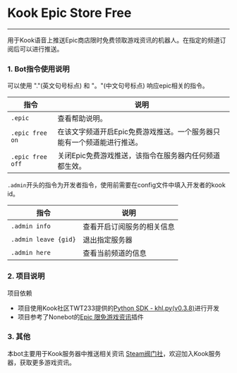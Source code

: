 # Kook Epic Store Free

----

用于Kook语音上推送Epic商店限时免费领取游戏资讯的机器人。在指定的频道订阅后可以进行推送。

### 1. Bot指令使用说明

可以使用 "."(英文句号标点) 和 "。"(中文句号标点) 响应epic相关的指令。

| 指令               | 说明                                    |
|------------------|---------------------------------------|
| `.epic`          | 查看帮助说明。                               |
| `.epic free on`  | 在该文字频道开启Epic免费游戏推送。一个服务器只能有一个频道能进行推送。 |
| `.epic free off` | 关闭Epic免费游戏推送，该指令在服务器内任何频道都生效。         |

`.admin`开头的指令为开发者指令，使用前需要在config文件中填入开发者的kook id。

| 指令                   | 说明            |
|----------------------|---------------|
| `.admin info`        | 查看开启订阅服务的相关信息 |
| `.admin leave {gid}` | 退出指定服务器       |
| `.admin here`        | 查看当前频道的信息     |

### 2. 项目说明

项目依赖

+ 项目使用Kook社区TWT233提供的[Python SDK - khl.py(v0.3.8)](https://github.com/TWT233/khl.py)进行开发
+ 项目参考了Nonebot的[Epic 限免游戏资讯](https://github.com/monsterxcn/nonebot_plugin_epicfree)插件

### 3. 其他

本bot主要用于Kook服务器中推送相关资讯 [Steam阀门社](https://kook.top/nGr9DH)，欢迎加入Kook服务器，获取更多游戏资讯。